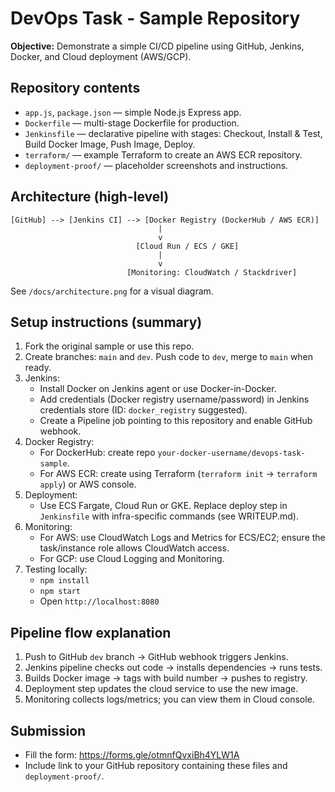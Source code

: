 # DevOps Task - Sample Repository

**Objective:** Demonstrate a simple CI/CD pipeline using GitHub, Jenkins, Docker, and Cloud deployment (AWS/GCP).

## Repository contents
- `app.js`, `package.json` — simple Node.js Express app.
- `Dockerfile` — multi-stage Dockerfile for production.
- `Jenkinsfile` — declarative pipeline with stages: Checkout, Install & Test, Build Docker Image, Push Image, Deploy.
- `terraform/` — example Terraform to create an AWS ECR repository.
- `deployment-proof/` — placeholder screenshots and instructions.

## Architecture (high-level)
```
[GitHub] --> [Jenkins CI] --> [Docker Registry (DockerHub / AWS ECR)]
                                 |
                                 v
                            [Cloud Run / ECS / GKE]
                                 |
                                 v
                          [Monitoring: CloudWatch / Stackdriver]
```

See `/docs/architecture.png` for a visual diagram.

## Setup instructions (summary)
1. Fork the original sample or use this repo.
2. Create branches: `main` and `dev`. Push code to `dev`, merge to `main` when ready.
3. Jenkins:
   - Install Docker on Jenkins agent or use Docker-in-Docker.
   - Add credentials (Docker registry username/password) in Jenkins credentials store (ID: `docker_registry` suggested).
   - Create a Pipeline job pointing to this repository and enable GitHub webhook.
4. Docker Registry:
   - For DockerHub: create repo `your-docker-username/devops-task-sample`.
   - For AWS ECR: create using Terraform (`terraform init` -> `terraform apply`) or AWS console.
5. Deployment:
   - Use ECS Fargate, Cloud Run or GKE. Replace deploy step in `Jenkinsfile` with infra-specific commands (see WRITEUP.md).
6. Monitoring:
   - For AWS: use CloudWatch Logs and Metrics for ECS/EC2; ensure the task/instance role allows CloudWatch access.
   - For GCP: use Cloud Logging and Monitoring.
7. Testing locally:
   - `npm install`
   - `npm start`
   - Open `http://localhost:8080`

## Pipeline flow explanation
1. Push to GitHub `dev` branch -> GitHub webhook triggers Jenkins.
2. Jenkins pipeline checks out code -> installs dependencies -> runs tests.
3. Builds Docker image -> tags with build number -> pushes to registry.
4. Deployment step updates the cloud service to use the new image.
5. Monitoring collects logs/metrics; you can view them in Cloud console.

## Submission
- Fill the form: https://forms.gle/otmnfQvxiBh4YLW1A
- Include link to your GitHub repository containing these files and `deployment-proof/`.

